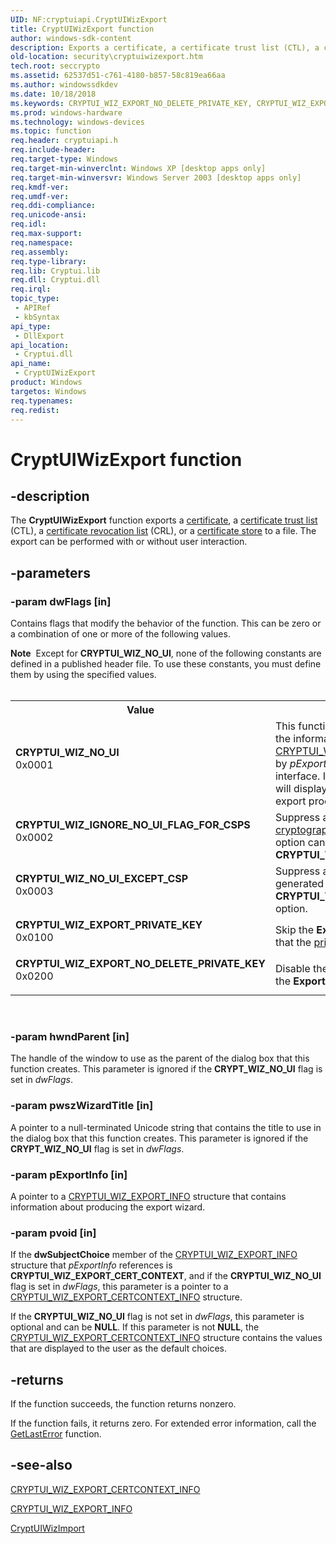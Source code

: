 ```yaml
---
UID: NF:cryptuiapi.CryptUIWizExport
title: CryptUIWizExport function
author: windows-sdk-content
description: Exports a certificate, a certificate trust list (CTL), a certificate revocation list (CRL), or a certificate store to a file.
old-location: security\cryptuiwizexport.htm
tech.root: seccrypto
ms.assetid: 62537d51-c761-4180-b857-58c819ea66aa
ms.author: windowssdkdev
ms.date: 10/18/2018
ms.keywords: CRYPTUI_WIZ_EXPORT_NO_DELETE_PRIVATE_KEY, CRYPTUI_WIZ_EXPORT_PRIVATE_KEY, CRYPTUI_WIZ_IGNORE_NO_UI_FLAG_FOR_CSPS, CRYPTUI_WIZ_NO_UI, CRYPTUI_WIZ_NO_UI_EXCEPT_CSP, CryptUIWizExport, CryptUIWizExport function [Security], cryptuiapi/CryptUIWizExport, security.cryptuiwizexport
ms.prod: windows-hardware
ms.technology: windows-devices
ms.topic: function
req.header: cryptuiapi.h
req.include-header: 
req.target-type: Windows
req.target-min-winverclnt: Windows XP [desktop apps only]
req.target-min-winversvr: Windows Server 2003 [desktop apps only]
req.kmdf-ver: 
req.umdf-ver: 
req.ddi-compliance: 
req.unicode-ansi: 
req.idl: 
req.max-support: 
req.namespace: 
req.assembly: 
req.type-library: 
req.lib: Cryptui.lib
req.dll: Cryptui.dll
req.irql: 
topic_type:
 - APIRef
 - kbSyntax
api_type:
 - DllExport
api_location:
 - Cryptui.dll
api_name:
 - CryptUIWizExport
product: Windows
targetos: Windows
req.typenames: 
req.redist: 
---
```


# CryptUIWizExport function


## -description


The <b>CryptUIWizExport</b> function exports a <a href="https://msdn.microsoft.com/en-us/library/ms721572(v=VS.85).aspx">certificate</a>, a <a href="https://msdn.microsoft.com/en-us/library/ms721572(v=VS.85).aspx">certificate trust list</a> (CTL), a <a href="https://msdn.microsoft.com/en-us/library/ms721572(v=VS.85).aspx">certificate revocation list</a> (CRL), or a <a href="https://msdn.microsoft.com/en-us/library/ms721572(v=VS.85).aspx">certificate store</a> to a file. The export can be performed with or without user interaction.


## -parameters




### -param dwFlags [in]

 Contains flags that modify the behavior of the function. This can be zero or a combination of one or more of the following values.

<div class="alert"><b>Note</b>  Except for <b>CRYPTUI_WIZ_NO_UI</b>, none of the following constants are defined in a published header file. To use these constants, you must define them by using the specified values.</div>
<div> </div>
<table>
<tr>
<th>Value</th>
<th>Meaning</th>
</tr>
<tr>
<td width="40%"><a id="CRYPTUI_WIZ_NO_UI"></a><a id="cryptui_wiz_no_ui"></a><dl>
<dt><b>CRYPTUI_WIZ_NO_UI</b></dt>
<dt>0x0001</dt>
</dl>
</td>
<td width="60%">
This function will perform the export based on the information in the <a href="https://msdn.microsoft.com/en-us/library/Aa380867(v=VS.85).aspx">CRYPTUI_WIZ_EXPORT_INFO</a> structure pointed to by <i>pExportInfo</i> without displaying any user interface. If this flag is not specified, this function will display a wizard to guide the user through the export process.

</td>
</tr>
<tr>
<td width="40%"><a id="CRYPTUI_WIZ_IGNORE_NO_UI_FLAG_FOR_CSPS"></a><a id="cryptui_wiz_ignore_no_ui_flag_for_csps"></a><dl>
<dt><b>CRYPTUI_WIZ_IGNORE_NO_UI_FLAG_FOR_CSPS</b></dt>
<dt>0x0002</dt>
</dl>
</td>
<td width="60%">
Suppress all user interfaces generated by <a href="https://msdn.microsoft.com/en-us/library/ms721572(v=VS.85).aspx">cryptographic service providers</a> (CSPs). This option can be overridden by the <b>CRYPTUI_WIZ_NO_UI_EXCEPT_CSP</b> option.

</td>
</tr>
<tr>
<td width="40%"><a id="CRYPTUI_WIZ_NO_UI_EXCEPT_CSP"></a><a id="cryptui_wiz_no_ui_except_csp"></a><dl>
<dt><b>CRYPTUI_WIZ_NO_UI_EXCEPT_CSP</b></dt>
<dt>0x0003</dt>
</dl>
</td>
<td width="60%">
Suppress all user interfaces except those generated by CSPs. This option overrides the <b>CRYPTUI_WIZ_IGNORE_NO_UI_FLAG_FOR_CSPS</b> option.

</td>
</tr>
<tr>
<td width="40%"><a id="CRYPTUI_WIZ_EXPORT_PRIVATE_KEY"></a><a id="cryptui_wiz_export_private_key"></a><dl>
<dt><b>CRYPTUI_WIZ_EXPORT_PRIVATE_KEY</b></dt>
<dt>0x0100</dt>
</dl>
</td>
<td width="60%">
Skip the <b>Export Private Key</b> page and assume that the <a href="https://msdn.microsoft.com/en-us/library/ms721603(v=VS.85).aspx">private key</a> is to be exported.

</td>
</tr>
<tr>
<td width="40%"><a id="CRYPTUI_WIZ_EXPORT_NO_DELETE_PRIVATE_KEY"></a><a id="cryptui_wiz_export_no_delete_private_key"></a><dl>
<dt><b>CRYPTUI_WIZ_EXPORT_NO_DELETE_PRIVATE_KEY</b></dt>
<dt>0x0200</dt>
</dl>
</td>
<td width="60%">
Disable the <b>Delete the private key</b> check box in the <b>Export File Format</b> page.

</td>
</tr>
</table>
 


### -param hwndParent [in]

The handle of the window to use as the parent of the dialog box that this function creates. This parameter is ignored if the <b>CRYPT_WIZ_NO_UI</b> flag is set in <i>dwFlags</i>.


### -param pwszWizardTitle [in]

A pointer to a null-terminated Unicode string that contains the title to use in the dialog box that this function creates. This parameter is ignored if the <b>CRYPT_WIZ_NO_UI</b> flag is set in <i>dwFlags</i>.


### -param pExportInfo [in]

A pointer to a <a href="https://msdn.microsoft.com/en-us/library/Aa380867(v=VS.85).aspx">CRYPTUI_WIZ_EXPORT_INFO</a> structure that contains information about producing the export wizard.


### -param pvoid [in]

If the <b>dwSubjectChoice</b> member of  the <a href="https://msdn.microsoft.com/en-us/library/Aa380867(v=VS.85).aspx">CRYPTUI_WIZ_EXPORT_INFO</a> structure that <i>pExportInfo</i> references is <b>CRYPTUI_WIZ_EXPORT_CERT_CONTEXT</b>, and if the  <b>CRYPTUI_WIZ_NO_UI</b> flag is set in <i>dwFlags</i>, this parameter is a pointer to a <a href="https://msdn.microsoft.com/en-us/library/Aa380776(v=VS.85).aspx">CRYPTUI_WIZ_EXPORT_CERTCONTEXT_INFO</a> structure. 

If the <b>CRYPTUI_WIZ_NO_UI</b> flag is not set in <i>dwFlags</i>, this parameter is optional and can be <b>NULL</b>. If this parameter is not <b>NULL</b>, the <a href="https://msdn.microsoft.com/en-us/library/Aa380776(v=VS.85).aspx">CRYPTUI_WIZ_EXPORT_CERTCONTEXT_INFO</a> structure contains the values that are displayed to the user as the default choices.


## -returns



If the function succeeds, the function returns nonzero.

If the function fails, it returns zero. For extended error information, call 
the <a href="https://msdn.microsoft.com/d852e148-985c-416f-a5a7-27b6914b45d4">GetLastError</a> function.




## -see-also




<a href="https://msdn.microsoft.com/en-us/library/Aa380776(v=VS.85).aspx">CRYPTUI_WIZ_EXPORT_CERTCONTEXT_INFO</a>



<a href="https://msdn.microsoft.com/en-us/library/Aa380867(v=VS.85).aspx">CRYPTUI_WIZ_EXPORT_INFO</a>



<a href="https://msdn.microsoft.com/en-us/library/Aa380598(v=VS.85).aspx">CryptUIWizImport</a>
 

 

